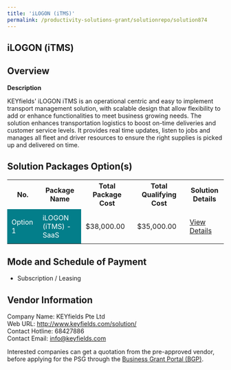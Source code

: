 ```yaml
---
title: 'iLOGON (iTMS)'
permalink: /productivity-solutions-grant/solutionrepo/solution874
---
```


## iLOGON (iTMS)

## Overview

**Description**

KEYfields' iLOGON iTMS is an operational centric and easy to implement transport management solution, with scalable design that allow flexibility to add or enhance functionalities to meet business growing needs. The solution enhances transportation logistics to boost on-time deliveries and customer service levels. It provides real time updates, listen to jobs and manages all fleet and driver resources to ensure the right supplies is picked up and delivered on time.

## Solution Packages Option(s)

<table>
<tr>
<th><b>No.</b></th>
<th><b>Package Name</b></th>
<th><b>Total Package Cost</b></th>
<th><b>Total Qualifying Cost</b></th>
<th><b>Solution Details</b></th>
</tr>
<tr>
<td style='padding: 10px; background-color: #037E8A; color: #FFFFFF;'>Option 1</td>
<td style='padding: 10px; background-color: #037E8A; color: #FFFFFF;'>iLOGON (iTMS) -  SaaS</td>
<td style='padding: 10px;'>$38,000.00</td>
<td style='padding: 10px;'>$35,000.00</td>
<td style='padding: 10px;'><a href='/images/psg/KEYfields_Desensitised_Annex_3.pdf' target='_blank'>View Details</a></td>
</tr>
</table>

## Mode and Schedule of Payment

 - Subscription / Leasing

## Vendor Information

 Company Name: KEYfields Pte Ltd<br>Web URL: http://www.keyfields.com/solution/<br>Contact Hotline: 68427886<br>Contact Email: info@keyfields.com

Interested companies can get a quotation from the pre-approved vendor, before applying for the PSG through the <a href='https://www.businessgrants.gov.sg/' target='_blank' rel='noopener'>Business Grant Portal (BGP)</a>.

<script src="/jquery/resize-tables.js"></script>

